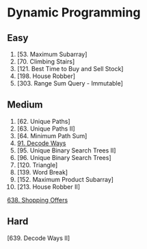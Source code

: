 # Dynamic Programming

## Easy
1. [53. Maximum Subarray]
2. [70. Climbing Stairs]
3. [121. Best Time to Buy and Sell Stock]
4. [198. House Robber]
5. [303. Range Sum Query - Immutable]

## Medium
1. [62. Unique Paths]
2. [63. Unique Paths II]
3. [64. Minimum Path Sum]
4. [91. Decode Ways](DecodeWays.java)
5. [95. Unique Binary Search Trees II]
6. [96. Unique Binary Search Trees]
7. [120. Triangle]
8. [139. Word Break]
9. [152. Maximum Product Subarray]
10. [213. House Robber II]

[638. Shopping Offers](ShoppingOffers.java)
## Hard

[639. Decode Ways II]